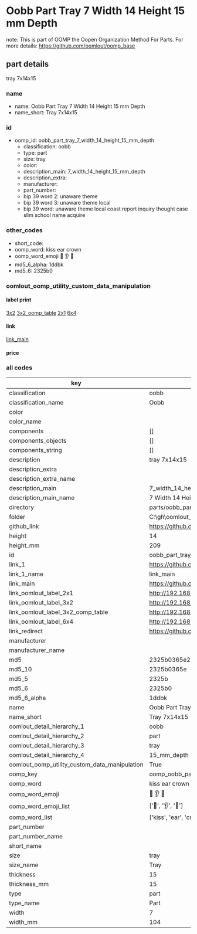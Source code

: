 # Oobb Part Tray 7 Width 14 Height 15 mm Depth  

note: This is part of OOMP the Oopen Organization Method For Parts. For more details: https://github.com/oomlout/oomp_base

##  part details
  



tray 7x14x15



### name
* name: Oobb Part Tray 7 Width 14 Height 15 mm Depth
* name_short: Tray 7x14x15 
### id
* oomp_id: oobb_part_tray_7_width_14_height_15_mm_depth
  * classification: oobb
  * type: part
  * size: tray
  * color: 
  * description_main: 7_width_14_height_15_mm_depth
  * description_extra: 
  * manufacturer: 
  * part_number: 
  * bip 39 word 2: unaware theme
  * bip 39 word 3: unaware theme local
  * bip 39 word: unaware theme local coast report inquiry thought case slim school name acquire

### other_codes
* short_code: 
* oomp_word: kiss ear crown
* oomp_word_emoji :kiss: :ear: :crown:
* md5_6_alpha: 1ddbk
* md5_6: 2325b0






### oomlout_oomp_utility_custom_data_manipulation
#### label print
[3x2](http://192.168.1.245:1112/?label=oomp%201ddbk)
[3x2_oomp_table](http://192.168.1.108:1112/?label=oomp%201ddbk)
[2x1](http://192.168.1.242:1112/?label=oomp%201ddbk)
[6x4](http://192.168.1.55:1112/?label=oomp%201ddbk)    

#### link

[link_main](https://github.com/oomlout/oomlout_oobb_version_4_generated_parts/tree/main/navigation_oomp/oobb/part/tray/7_width_14_height_15_mm_depth/part)                              

#### price







### all codes 
| key | value |  
| --- | --- |  
| classification | oobb |  
| classification_name | Oobb |  
| color |  |  
| color_name |  |  
| components | [] |  
| components_objects | [] |  
| components_string | [] |  
| description | tray 7x14x15 |  
| description_extra |  |  
| description_extra_name |  |  
| description_main | 7_width_14_height_15_mm_depth |  
| description_main_name | 7 Width 14 Height 15 mm Depth |  
| directory | parts/oobb_part_tray_7_width_14_height_15_mm_depth |  
| folder | C:\gh\oomlout_oobb_version_4_generated_parts\parts\oobb_part_tray_7_width_14_height_15_mm_depth |  
| github_link | https://github.com/oomlout/oomlout_oomp_part_src/tree/main/parts/oobb_part_tray_7_width_14_height_15_mm_depth |  
| height | 14 |  
| height_mm | 209 |  
| id | oobb_part_tray_7_width_14_height_15_mm_depth |  
| link_1 | https://github.com/oomlout/oomlout_oobb_version_4_generated_parts/tree/main/navigation_oomp/oobb/part/tray/7_width_14_height_15_mm_depth/part |  
| link_1_name | link_main |  
| link_main | https://github.com/oomlout/oomlout_oobb_version_4_generated_parts/tree/main/navigation_oomp/oobb/part/tray/7_width_14_height_15_mm_depth/part |  
| link_oomlout_label_2x1 | http://192.168.1.242:1112/?label=oomp%201ddbk |  
| link_oomlout_label_3x2 | http://192.168.1.245:1112/?label=oomp%201ddbk |  
| link_oomlout_label_3x2_oomp_table | http://192.168.1.108:1112/?label=oomp%201ddbk |  
| link_oomlout_label_6x4 | http://192.168.1.55:1112/?label=oomp%201ddbk |  
| link_redirect | https://github.com/oomlout/oomlout_oobb_version_4_generated_parts/tree/main/parts/oobb_tray_07_14_15 |  
| manufacturer |  |  
| manufacturer_name |  |  
| md5 | 2325b0365e233c1dd35b72cd06b80763 |  
| md5_10 | 2325b0365e |  
| md5_5 | 2325b |  
| md5_6 | 2325b0 |  
| md5_6_alpha | 1ddbk |  
| name | Oobb Part Tray 7 Width 14 Height 15 mm Depth |  
| name_short | Tray 7x14x15  |  
| oomlout_detail_hierarchy_1 | oobb |  
| oomlout_detail_hierarchy_2 | part |  
| oomlout_detail_hierarchy_3 | tray |  
| oomlout_detail_hierarchy_4 | 15_mm_depth |  
| oomlout_oomp_utility_custom_data_manipulation | True |  
| oomp_key | oomp_oobb_part_tray_7_width_14_height_15_mm_depth |  
| oomp_word | kiss ear crown |  
| oomp_word_emoji | :kiss: :ear: :crown: |  
| oomp_word_emoji_list | [':kiss:', ':ear:', ':crown:'] |  
| oomp_word_list | ['kiss', 'ear', 'crown'] |  
| part_number |  |  
| part_number_name |  |  
| short_name |  |  
| size | tray |  
| size_name | Tray |  
| thickness | 15 |  
| thickness_mm | 15 |  
| type | part |  
| type_name | Part |  
| width | 7 |  
| width_mm | 104 |  
